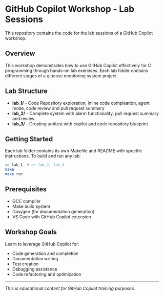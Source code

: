 # GitHub Copilot Workshop - Lab Sessions

This repository contains the code for the lab sessions of a GitHub Copilot workshop.

## Overview

This workshop demonstrates how to use GitHub Copilot effectively for C programming through hands-on lab exercises. Each lab folder contains different stages of a glucose monitoring system project.

## Lab Structure

- **lab_1/** - Code Repository exploration, inline code compleation, agent mode, code review and pull request summary
- **lab_2/** - Complete system with alarm functionality, pull request summary and review
- **lab_3/** - Creating unittest with copilot and code repository blueprint

## Getting Started

Each lab folder contains its own Makefile and README with specific instructions. To build and run any lab:

```bash
cd lab_1  # or lab_2, lab_3
make
make run
```

## Prerequisites

- GCC compiler
- Make build system
- Doxygen (for documentation generation)
- VS Code with GitHub Copilot extension

## Workshop Goals

Learn to leverage GitHub Copilot for:
- Code generation and completion
- Documentation writing
- Test creation
- Debugging assistance
- Code refactoring and optimization

---

*This is educational content for GitHub Copilot training purposes.*
